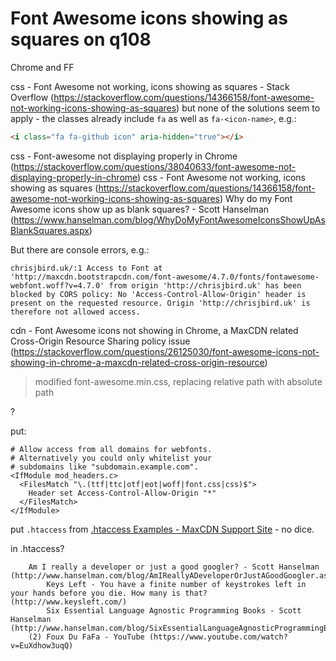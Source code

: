 
# Font Awesome icons showing as squares on q108

Chrome and FF

css - Font Awesome not working, icons showing as squares - Stack Overflow (https://stackoverflow.com/questions/14366158/font-awesome-not-working-icons-showing-as-squares)
but none of the solutions seem to apply - the classes already include `fa` as well as `fa-<icon-name>`, e.g.:

```html
<i class="fa fa-github icon" aria-hidden="true"></i>
```

css - Font-awesome not displaying properly in Chrome (https://stackoverflow.com/questions/38040633/font-awesome-not-displaying-properly-in-chrome)
css - Font Awesome not working, icons showing as squares (https://stackoverflow.com/questions/14366158/font-awesome-not-working-icons-showing-as-squares)
Why do my Font Awesome icons show up as blank squares? - Scott Hanselman (https://www.hanselman.com/blog/WhyDoMyFontAwesomeIconsShowUpAsBlankSquares.aspx)

But there are console errors, e.g.:

    chrisjbird.uk/:1 Access to Font at 'http://maxcdn.bootstrapcdn.com/font-awesome/4.7.0/fonts/fontawesome-webfont.woff?v=4.7.0' from origin 'http://chrisjbird.uk' has been blocked by CORS policy: No 'Access-Control-Allow-Origin' header is present on the requested resource. Origin 'http://chrisjbird.uk' is therefore not allowed access.

cdn - Font Awesome icons not showing in Chrome, a MaxCDN related Cross-Origin Resource Sharing policy issue (https://stackoverflow.com/questions/26125030/font-awesome-icons-not-showing-in-chrome-a-maxcdn-related-cross-origin-resource)


>modified font-awesome.min.css, replacing relative path with absolute path

?

put:

```
# Allow access from all domains for webfonts.
# Alternatively you could only whitelist your
# subdomains like "subdomain.example.com".
<IfModule mod_headers.c>
  <FilesMatch "\.(ttf|ttc|otf|eot|woff|font.css|css)$">
    Header set Access-Control-Allow-Origin "*"
  </FilesMatch>
</IfModule>
```

put `.htaccess` from [.htaccess Examples - MaxCDN Support Site](https://www.maxcdn.com/one/tutorial/htaccess-example-collection/) - no dice.


in .htaccess?

        Am I really a developer or just a good googler? - Scott Hanselman (http://www.hanselman.com/blog/AmIReallyADeveloperOrJustAGoodGoogler.aspx)
            Keys Left - You have a finite number of keystrokes left in your hands before you die. How many is that? (http://www.keysleft.com/)
            Six Essential Language Agnostic Programming Books - Scott Hanselman (http://www.hanselman.com/blog/SixEssentialLanguageAgnosticProgrammingBooks.aspx)
        (2) Foux Du FaFa - YouTube (https://www.youtube.com/watch?v=EuXdhow3uqQ)
